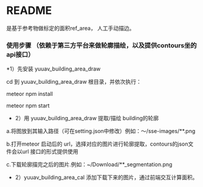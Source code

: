 # README 
是基于参考物做标定的面积ref_area， 人工手动描边。

### 使用步骤 （依赖于第三方平台来做轮廓描绘，以及提供contours坐的api接口）
*1）先安装 yuuav_building_area_draw
> 
cd 到 yuuav_building_area_draw 根目录，并依次执行：
>
meteor npm install
>
meteor npm start
* 2）用 yuuav_building_area_draw 提取/描绘 building的轮廓
>
a.将图放到其输入路径（可在setting.json中修改）例如：～/sse-images/**.png
>
b.打开meteor 启动后的 url，选择对应的图片进行轮廓提取，contours的json文件会以url 接口的形式提供使用
>
c.下载轮廓描完之后的图片.例如：~/Download/**_segmentation.png
* 2）yuuav_building_area_cal 添加下载下来的图片，通过前端交互计算面积。
